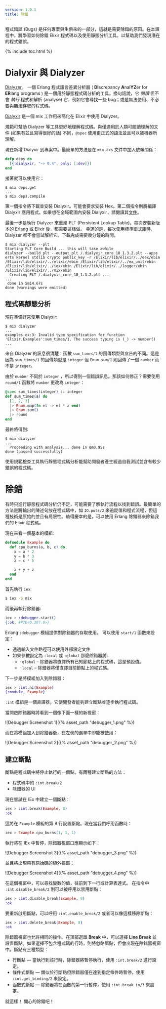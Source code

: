 ```yaml
---
version: 1.0.1
title: 除錯
---
```


程式錯誤 (Bugs) 是任何專案與生俱來的一部分，這就是需要除錯的原因。在本課程中，將學習如何除錯 Elixir 程式碼以及使用靜態分析工具，以幫助我們發現潛在的程式錯誤。

{% include toc.html %}

# Dialyxir 與 Dialyzer

[Dialyzer](http://erlang.org/doc/man/dialyzer.html)， 一個 Erlang 程式語言差異分析器 ( **DI**screpancy **A**nal**YZ**er for **ER**lang programs ) 是一個用於靜態程式碼分析的工具。換句話說，它 _閱讀_ 但不會 _執行_  程式和解析 (analyse) 它，例如它會尋找一些 bug；或是無法使用、不必要與無法存取的程式碼。

[Dialyxir](https://github.com/jeremyjh/dialyxir) 是一個 mix 工作用來簡化在 Elixir 中使用 Dialyzer。

規範可幫助 Dialyzer 等工具更好地理解程式碼。與僅適用於人類可閱讀理解的文件 (如果有並且寫得很好的話) 不同，`@spec` 使用更正式的語法並且可以被機器所理解。

現在新增 Dialyxir 到專案中。最簡單的方法是在 `mix.exs` 文件中加入依賴關係：

```elixir
defp deps do
  [{:dialyxir, "~> 0.4", only: [:dev]}]
end
```

接著就可以使用它：

```shell
$ mix deps.get
...
$ mix deps.compile
```

第一個指令將下載並安裝 Dialyxir。可能會要求安裝 Hex。第二個指令則將編譯 Dialyxir 應用程式。如果想在全域範圍內安裝 Dialyxir，請閱讀其[文件](https://github.com/jeremyjh/dialyxir#installation)。

最後一步是執行 Dialyzer 來重建 PLT (Persistent Lookup Table)。每次安裝新版本的 Erlang 或 Elixir 後，都需要這樣做。
幸運的是，每次使用標準函式庫時，Dialyzer 都不會嘗試解析它。下載完成需要幾分鐘的時間。

```shell
$ mix dialyzer --plt
Starting PLT Core Build ... this will take awhile
dialyzer --build_plt --output_plt /.dialyxir_core_18_1.3.2.plt --apps erts kernel stdlib crypto public_key -r /Elixir/lib/elixir/../eex/ebin /Elixir/lib/elixir/../elixir/ebin /Elixir/lib/elixir/../ex_unit/ebin /Elixir/lib/elixir/../iex/ebin /Elixir/lib/elixir/../logger/ebin /Elixir/lib/elixir/../mix/ebin
  Creating PLT /.dialyxir_core_18_1.3.2.plt ...
...
 done in 5m14.67s
done (warnings were emitted)
```

## 程式碼靜態分析

現在準備好來使用 Dialyxir:

```shell
$ mix dialyzer
...
examples.ex:3: Invalid type specification for function 'Elixir.Examples':sum_times/1. The success typing is (_) -> number()
...
```

來自 Dialyzer 的訊息很清楚：函數 `sum_times/1` 的回傳類型與宣告的不同。這是因為 `sum_times/1` 的回傳類型是 `integer` 但 `Enum.sum/1` 則回傳了一個 `number` 而不是 `integer`。

由於 `number` 不同於 `integer` ，所以得到一個錯誤訊息。那該如何修正？需要使用 `round/1` 函數將 `number` 更改為 `integer`：

```elixir
@spec sum_times(integer) :: integer
def sum_times(a) do
  [1, 2, 3]
  |> Enum.map(fn el -> el * a end)
  |> Enum.sum()
  |> round
end
```

最終將得到:

```shell
$ mix dialyzer
...
  Proceeding with analysis... done in 0m0.95s
done (passed successfully)
```

使用規範檢查工具執行靜態程式碼分析能幫助開發者產生經過自我測試並含有較少錯誤的程式碼。

# 除錯

有時只進行靜態程式碼分析仍不足，可能需要了解執行流程以找到錯誤。最簡單的方法是將輸出的陳述句放在程式碼中，如 `IO.puts/2` 來追踨值和程式流程，但這種技術是原始的並且有局限性。值得慶幸的是，可以使用 Erlang 除錯器來除錯我們的 Elixir 程式碼。

現在來看一個基本的模組:

```elixir
defmodule Example do
  def cpu_burns(a, b, c) do
    x = a * 2
    y = b * 3
    z = c * 5

    x + y + z
  end
end
```

首先執行 `iex`:

```bash
$ iex -S mix
```

而後再執行除錯器:

```elixir
iex > :debugger.start()
{:ok, #PID<0.307.0>}
```

Erlang `:debugger` 模組提供對除錯器的存取使用。 可以使用 `start/1` 函數來設定：

+ 通過輸入文件路徑可以使用外部設定文件
+ 如果參數設定為 `:local` 或 `:global` 那麼除錯器將:
    + `:global` – 除錯器將直譯所有已知節點上的程式碼，這是預設值。
    + `:local` – 除錯器將僅直譯目前節點上的程式碼。

下一步是將模組加入到除錯器：

```elixir
iex > :int.ni(Example)
{:module, Example}
```

`:int` 模組是一個直譯器，它使開發者能夠建立斷點並逐步執行程式碼。

當開啟除錯器時將看到一個像下面一樣的新視窗：

![Debugger Screenshot 1]({% asset_path "debugger_1.png" %})

而在將模組加入到除錯器後，在左側的選單中即能被使用：

![Debugger Screenshot 2]({% asset_path "debugger_2.png" %})

## 建立斷點

斷點是程式碼中將停止執行的一個點。有兩種建立斷點的方法：

+ 程式碼中的 `:int.break/2`
+ 除錯器的 UI

現在嘗試在 IEx 中建立一個斷點：

```elixir
iex > :int.break(Example, 8)
:ok
```

這將在 `Example` 模組的第 8 行設置斷點。現在當我們呼用函數時：

```elixir
iex > Example.cpu_burns(1, 1, 1)
```

執行將在 IEx 中暫停，除錯器視窗口應顯示如下：

![Debugger Screenshot 3]({% asset_path "debugger_3.png" %})

並且將出現帶有原始碼的額外視窗：

![Debugger Screenshot 4]({% asset_path "debugger_4.png" %})

在這個視窗中，可以尋找變數的值，往前到下一行或計算表達式。 在指令中 `:int.disable_break/2` 則可以被呼用以禁用斷點：

```elixir
iex > :int.disable_break(Example, 8)
:ok
```

要重新啟用斷點，可以呼用 `:int.enable_break/2` 或者可以像這樣移除斷點：

```elixir
iex > :int.delete_break(Example, 8)
:ok
```

除錯器視窗也允許相同的操作。在頂部選單 __Break__ 中，可以選擇 __Line Break__ 並設置斷點。如果選擇不包含程式碼的行時，則將忽略斷點，但會出現在除錯器視窗中。斷點有三種類型：

+ 行斷點 — 當執行到該行時，除錯器將暫停執行，使用 `:int.break/2` 進行設定。
+ 條件式斷點 — 類似於行斷點但除錯器僅在達到指定條件時暫停，使用 `:int.get_binding/2` 來設定。
+ 函數式斷點 — 除錯器將在函數的第一行暫停，使用 `:int.break_in/3` 來設定。

就這樣！ 開心的除錯吧！
